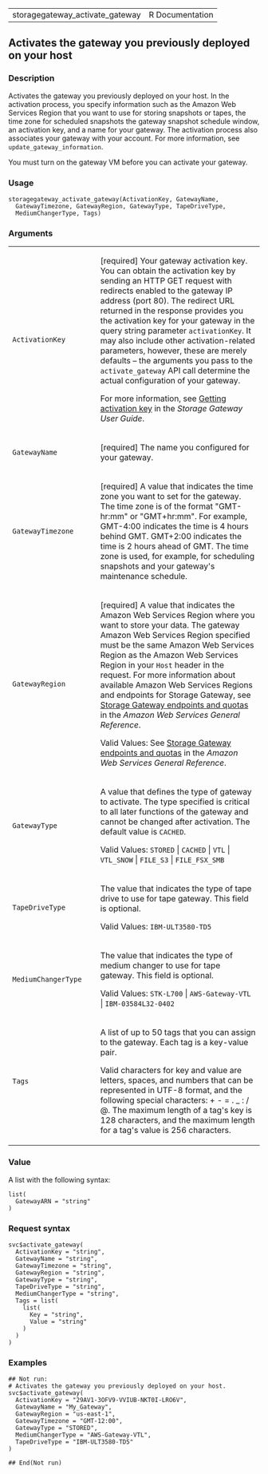 <table style="width: 100%;">
<tbody>
<tr class="odd">
<td>storagegateway_activate_gateway</td>
<td style="text-align: right;">R Documentation</td>
</tr>
</tbody>
</table>

## Activates the gateway you previously deployed on your host

### Description

Activates the gateway you previously deployed on your host. In the
activation process, you specify information such as the Amazon Web
Services Region that you want to use for storing snapshots or tapes, the
time zone for scheduled snapshots the gateway snapshot schedule window,
an activation key, and a name for your gateway. The activation process
also associates your gateway with your account. For more information,
see `update_gateway_information`.

You must turn on the gateway VM before you can activate your gateway.

### Usage

    storagegateway_activate_gateway(ActivationKey, GatewayName,
      GatewayTimezone, GatewayRegion, GatewayType, TapeDriveType,
      MediumChangerType, Tags)

### Arguments

<table>
<colgroup>
<col style="width: 35%" />
<col style="width: 65%" />
</colgroup>
<tbody>
<tr class="odd">
<td><code
id="storagegateway_activate_gateway_:_ActivationKey">ActivationKey</code></td>
<td><p>[required] Your gateway activation key. You can obtain the
activation key by sending an HTTP GET request with redirects enabled to
the gateway IP address (port 80). The redirect URL returned in the
response provides you the activation key for your gateway in the query
string parameter <code>activationKey</code>. It may also include other
activation-related parameters, however, these are merely defaults – the
arguments you pass to the <code>activate_gateway</code> API call
determine the actual configuration of your gateway.</p>
<p>For more information, see <a
href="https://docs.aws.amazon.com/storagegateway/index.html">Getting
activation key</a> in the <em>Storage Gateway User Guide</em>.</p></td>
</tr>
<tr class="even">
<td><code
id="storagegateway_activate_gateway_:_GatewayName">GatewayName</code></td>
<td><p>[required] The name you configured for your gateway.</p></td>
</tr>
<tr class="odd">
<td><code
id="storagegateway_activate_gateway_:_GatewayTimezone">GatewayTimezone</code></td>
<td><p>[required] A value that indicates the time zone you want to set
for the gateway. The time zone is of the format "GMT-hr:mm" or
"GMT+hr:mm". For example, GMT-4:00 indicates the time is 4 hours behind
GMT. GMT+2:00 indicates the time is 2 hours ahead of GMT. The time zone
is used, for example, for scheduling snapshots and your gateway's
maintenance schedule.</p></td>
</tr>
<tr class="even">
<td><code
id="storagegateway_activate_gateway_:_GatewayRegion">GatewayRegion</code></td>
<td><p>[required] A value that indicates the Amazon Web Services Region
where you want to store your data. The gateway Amazon Web Services
Region specified must be the same Amazon Web Services Region as the
Amazon Web Services Region in your <code>Host</code> header in the
request. For more information about available Amazon Web Services
Regions and endpoints for Storage Gateway, see <a
href="https://docs.aws.amazon.com/general/latest/gr/sg.html">Storage
Gateway endpoints and quotas</a> in the <em>Amazon Web Services General
Reference</em>.</p>
<p>Valid Values: See <a
href="https://docs.aws.amazon.com/general/latest/gr/sg.html">Storage
Gateway endpoints and quotas</a> in the <em>Amazon Web Services General
Reference</em>.</p></td>
</tr>
<tr class="odd">
<td><code
id="storagegateway_activate_gateway_:_GatewayType">GatewayType</code></td>
<td><p>A value that defines the type of gateway to activate. The type
specified is critical to all later functions of the gateway and cannot
be changed after activation. The default value is
<code>CACHED</code>.</p>
<p>Valid Values: <code>STORED</code> | <code>CACHED</code> |
<code>VTL</code> | <code>VTL_SNOW</code> | <code>FILE_S3</code> |
<code>FILE_FSX_SMB</code></p></td>
</tr>
<tr class="even">
<td><code
id="storagegateway_activate_gateway_:_TapeDriveType">TapeDriveType</code></td>
<td><p>The value that indicates the type of tape drive to use for tape
gateway. This field is optional.</p>
<p>Valid Values: <code>IBM-ULT3580-TD5</code></p></td>
</tr>
<tr class="odd">
<td><code
id="storagegateway_activate_gateway_:_MediumChangerType">MediumChangerType</code></td>
<td><p>The value that indicates the type of medium changer to use for
tape gateway. This field is optional.</p>
<p>Valid Values: <code>STK-L700</code> | <code>AWS-Gateway-VTL</code> |
<code style="white-space: pre;">⁠IBM-03584L32-0402⁠</code></p></td>
</tr>
<tr class="even">
<td><code id="storagegateway_activate_gateway_:_Tags">Tags</code></td>
<td><p>A list of up to 50 tags that you can assign to the gateway. Each
tag is a key-value pair.</p>
<p>Valid characters for key and value are letters, spaces, and numbers
that can be represented in UTF-8 format, and the following special
characters: + - = . _ : / @. The maximum length of a tag's key is 128
characters, and the maximum length for a tag's value is 256
characters.</p></td>
</tr>
</tbody>
</table>

### Value

A list with the following syntax:

    list(
      GatewayARN = "string"
    )

### Request syntax

    svc$activate_gateway(
      ActivationKey = "string",
      GatewayName = "string",
      GatewayTimezone = "string",
      GatewayRegion = "string",
      GatewayType = "string",
      TapeDriveType = "string",
      MediumChangerType = "string",
      Tags = list(
        list(
          Key = "string",
          Value = "string"
        )
      )
    )

### Examples

    ## Not run: 
    # Activates the gateway you previously deployed on your host.
    svc$activate_gateway(
      ActivationKey = "29AV1-3OFV9-VVIUB-NKT0I-LRO6V",
      GatewayName = "My_Gateway",
      GatewayRegion = "us-east-1",
      GatewayTimezone = "GMT-12:00",
      GatewayType = "STORED",
      MediumChangerType = "AWS-Gateway-VTL",
      TapeDriveType = "IBM-ULT3580-TD5"
    )

    ## End(Not run)
